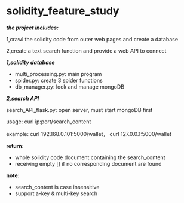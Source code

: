 ﻿# solidity_feature_study

***the project includes:***

1,crawl the solidity code from outer web pages and create a database

2,create a text search function and provide a web API to connect

***1,solidity database***

 - multi_processing.py: main program 
 - spider.py: create 3 spider functions
 - db_manager.py: look and manage mongoDB


***2,search API***

search_API_flask.py: open server, must start mongoDB first

usage: curl ip:port/search_content

example: curl 192.168.0.101:5000/wallet， curl 127.0.0.1:5000/wallet


**return:** 

 - whole solidity code document containing the search_content 
 - receiving empty [] if no corresponding document are found


**note:** 

 - search_content is case insensitive 
 - support a-key & multi-key search

